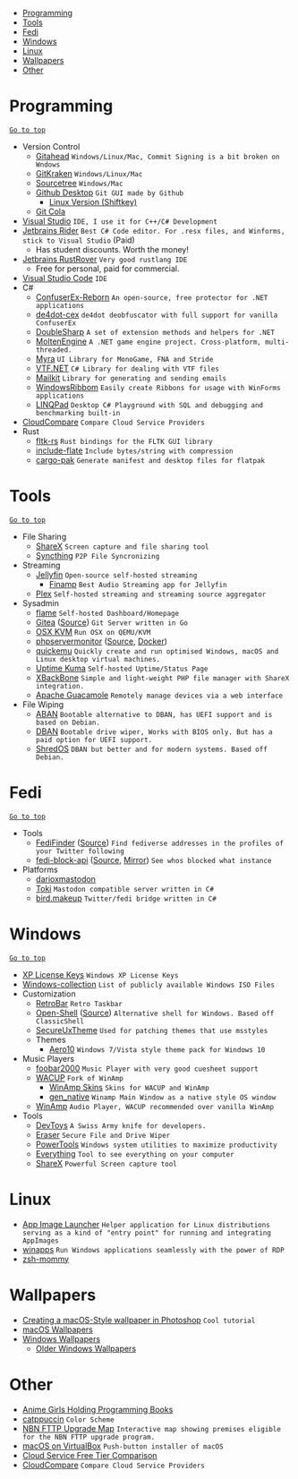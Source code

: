 <div id="top"></div>

- [Programming](#programming)
- [Tools](#tools)
- [Fedi](#fedi)
- [Windows](#windows)
- [Linux](#linux)
- [Wallpapers](#wallpapers)
- [Other](#other)

# Programming
[`Go to top`](#top)
- Version Control
  - [Gitahead](https://gitahead.com) `Windows/Linux/Mac, Commit Signing is a bit broken on Wndows`
  - [GitKraken](https://www.gitkraken.com/) `Windows/Linux/Mac`
  - [Sourcetree](https://www.sourcetreeapp.com/) `Windows/Mac`
  - [Github Desktop](https://desktop.github.com/) `Git GUI made by Github`
    * [Linux Version (Shiftkey)](https://github.com/shiftkey/desktop/releases/latest)
  - [Git Cola](https://git-cola.github.io/)
- [Visual Studio](https://visualstudio.com) `IDE, I use it for C++/C# Development`
- [Jetbrains Rider](https://www.jetbrains.com/rider/) `Best C# Code editor. For .resx files, and Winforms, stick to Visual Studio` (Paid)
  * Has student discounts. Worth the money!
- [Jetbrains RustRover](https://www.jetbrains.com/rust/) `Very good rustlang IDE`
  * Free for personal, paid for commercial.
- [Visual Studio Code](https://code.visualstudio.com/) `IDE`
- C#
  - [ConfuserEx-Reborn](https://github.com/CubeCoders/ConfuserEx-Reborn) `An open-source, free protector for .NET applications`
  - [de4dot-cex](https://github.com/ViRb3/de4dot-cex) `de4dot deobfuscator with full support for vanilla ConfuserEx`
  - [DoubleSharp](https://github.com/daeken/DoubleSharp) `A set of extension methods and helpers for .NET`
  - [MoltenEngine](https://github.com/Syncaidius/MoltenEngine) `A .NET game engine project. Cross-platform, multi-threaded.`
  - [Myra](https://github.com/rds1983/Myra) `UI Library for MonoGame, FNA and Stride`
  - [VTF.NET](https://github.com/marv7000/VTF.NET) `C# Library for dealing with VTF files`
  - [Mailkit](https://github.com/jstedfast/MailKit) `Library for generating and sending emails`
  - [WindowsRibbom](https://github.com/harborsiem/WindowsRibbon) `Easily create Ribbons for usage with WinForms applications`
  - [LINQPad](https://www.linqpad.net/) `Desktop C# Playground with SQL and debugging and benchmarking built-in`
- [CloudCompare](https://comparecloud.in/) `Compare Cloud Service Providers`
- Rust
  - [fltk-rs](https://github.com/fltk-rs) `Rust bindings for the FLTK GUI library`
  - [include-flate](https://crates.io/crates/include-flate) `Include bytes/string with compression`
  - [cargo-pak](https://github.com/toastxc/cargo-pak) `Generate manifest and desktop files for flatpak`

# Tools
[`Go to top`](#top)
- File Sharing
  - [ShareX](https://github.com/ShareX/ShareX) `Screen capture and file sharing tool`
  - [Syncthing](https://syncthing.net/) `P2P File Syncronizing`
- Streaming
  - [Jellyfin](https://jellyfin.org/) `Open-source self-hosted streaming`
    * [Finamp](https://github.com/jmshrv/finamp) `Best Audio Streaming app for Jellyfin`
  - [Plex](https://plex.tv) `Self-hosted streaming and streaming source aggregator`
- Sysadmin
  - [flame](https://github.com/pawelmalak/flame) `Self-hosted Dashboard/Homepage`
  - [Gitea](https://gita.io) ([Source](https://github.com/go-gitea/gitea)) `Git Server written in Go`
  - [OSX KVM](https://github.com/kholia/OSX-KVM) `Run OSX on QEMU/KVM`
  - [phpservermonitor](https://www.phpservermonitor.org) ([Source](https://github.com/phpservermon/phpservermon), [Docker](https://github.com/phpservermon/docker-phpservermonitor))
  - [quickemu](https://github.com/quickemu-project/quickemu) `Quickly create and run optimised Windows, macOS and Linux desktop virtual machines.`
  - [Uptime Kuma](https://github.com/louislam/uptime-kuma) `Self-hosted Uptime/Status Page`
  - [XBackBone](https://xbackbone.app/) `Simple and light-weight PHP file manager with ShareX integration.`
  - [Apache Guacamole](https://guacamole.apache.org/) `Remotely manage devices via a web interface`
- File Wiping
  - [ABAN](https://aban.derobert.net/) `Bootable alternative to DBAN, has UEFI support and is based on Debian.`
  - [DBAN](https://dban.org/) `Bootable drive wiper, Works with BIOS only. But has a paid option for UEFI support.`
  - [ShredOS](https://github.com/PartialVolume/shredos.x86_64#readme) `DBAN but better and for modern systems. Based off Debian.` 

# Fedi
[`Go to top`](#top)
- Tools
  - [FediFinder](https://finder.dariox.club) ([Source](https://github.com/lucahammer/fedifinder)) `Find fediverse addresses in the profiles of your Twitter following`
  - [fedi-block-api](https://github.com/ktwrd/fedi-block-api-mirror) ([Source](https://gitgud.io/mintplg/fedi-block-api), [Mirror](https://github.com/ktwrd/fedi-block-api-mirror)) `See whos blocked what instance`
- Platforms
  - [darioxmastodon](https://github.com/darioxmastodon/mastodon)
  - [Toki](https://github.com/purifetchi/Toki) `Mastodon compatible server written in C#`
  - [bird.makeup](https://git.sr.ht/~cloutier/bird.makeup) `Twitter/fedi bridge written in C#`

# Windows
[`Go to top`](#top)
- [XP License Keys](https://github.com/Fuwn/xp) `Windows XP License Keys`
- [Windows-collection](https://github.com/LaoYangList/Windows-collection) `List of publicly available Windows ISO Files`
- Customization
  - [RetroBar](https://github.com/dremin/RetroBar) `Retro Taskbar`
  - [Open-Shell](https://open-shell.github.io/Open-Shell-Menu/) ([Source](https://github.com/Open-Shell/Open-Shell-Menu)) `Alternative shell for Windows. Based off ClassicShell`
  - [SecureUxTheme](https://github.com/namazso/SecureUxTheme) `Used for patching themes that use msstyles`
  - Themes
    - [Aero10](https://www.deviantart.com/vaporvance/art/Aero10-for-Windows-10-1903-22H2-909711949) `Windows 7/Vista style theme pack for Windows 10`
- Music Players
  - [foobar2000](https://www.foobar2000.org/) `Music Player with very good cuesheet support`
  - [WACUP](https://getwacup.com/) `Fork of WinAmp`
    - [WinAmp Skins](https://winampheritage.com/skins) `Skins for WACUP and WinAmp`
    - [gen_native](https://github.com/0x5066/gen_native) `Winamp Main Window as a native style OS window`
  - [WinAmp](https://www.winamp.com/player/downloads/) `Audio Player, WACUP recommended over vanilla WinAmp`
- Tools
  - [DevToys](https://github.com/veler/DevToys) `A Swiss Army knife for developers.`
  - [Eraser](https://eraser.heidi.ie/) `Secure File and Drive Wiper`
  - [PowerTools](github.com/microsoft/powertoys) `Windows system utilities to maximize productivity`
  - [Everything](https://www.voidtools.com/) `Tool to see everything on your computer`
  - [ShareX](https://getsharex.com/) `Powerful Screen capture tool`

# Linux
- [App Image Launcher](https://github.com/TheAssassin/AppImageLauncher) `Helper application for Linux distributions serving as a kind of "entry point" for running and integrating AppImages`
- [winapps](https://github.com/winapps-org/winapps) `Run Windows applications seamlessly with the power of RDP`
- [zsh-mommy](https://github.com/catuhana/zsh-mommy)

# Wallpapers
- [Creating a macOS-Style wallpaper in Photoshop](http://web.archive.org/web/20080123065049/http://psdtuts.com/tutorials-effects/creating-a-mac-type-background-in-photoshop/) `Cool tutorial`
- [macOS Wallpapers](https://goo.gl/photos/HjY1hmo6p3jfFz8a7)
- [Windows Wallpapers](https://wallpaperaccess.com/original-windows)
  - [Older Windows Wallpapers](http://www.dvd3000.ca/wp/)

# Other
- [Anime Girls Holding Programming Books](https://github.com/cat-milk/Anime-Girls-Holding-Programming-Books)
- [catppuccin](https://github.com/catppuccin/) `Color Scheme`
- [NBN FTTP Upgrade Map](https://github.com/LukePrior/nbn-upgrade-map) `Interactive map showing premises eligible for the NBN FTTP upgrade program.`
- [macOS on VirtualBox](https://github.com/myspaghetti/macos-virtualbox) `Push-button installer of macOS`
- [Cloud Service Free Tier Comparison](https://github.com/cloudcommunity/Cloud-Free-Tier-Comparison)
- [CloudCompare](https://comparecloud.in/) `Compare Cloud Service Providers`

